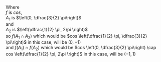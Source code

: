 Where  
$`f`$ is $`cos`$,  
$`A_1`$ is $`\left(0, \dfrac{3}{2} \pi\right)`$  
and  
$`A_2`$ is $`\left(\dfrac{1}{2} \pi, 2\pi \right)`$  
so $`f(A_1 \cap A_2)`$ which would be $`cos \left(\dfrac{1}{2} \pi, \dfrac{3}{2} \pi\right)`$ in this case, will be $`(0, -1)`$  
and $`f(A_1) \cap f(A_2)`$ which would be $`cos \left(0, \dfrac{3}{2} \pi\right) \cap cos \left(\dfrac{1}{2} \pi, 2\pi \right)`$ in this case, will be $`(-1, 1)`$